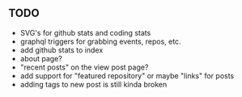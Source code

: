 ## TODO

- SVG's for github stats and coding stats
- graphql triggers for grabbing events, repos, etc.
- add github stats to index
- about page?
- "recent posts" on the view post page?
- add support for "featured repository" or maybe "links" for posts
- adding tags to new post is still kinda broken
